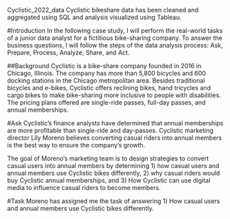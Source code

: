 Cyclistic_2022_data
Cyclistic bikeshare data has been cleaned and aggregated using SQL and analysis visualized using Tableau. 

#Introduction
In the following case study, I will perform the real-world tasks of a junior data analyst for a fictitious bike-sharing company. To answer the business questions, I will follow the steps of the data analysis process: Ask, Prepare, Process, Analyze, Share, and Act.

##Background
Cyclistic is a bike-share company founded in 2016 in Chicago, Illinois. The company has more than 5,800 bicycles and 600 docking stations in the Chicago metropolitan area. Besides traditional bicycles and e-bikes, Cyclistic offers reclining bikes, hand tricycles and cargo bikes to make bike-sharing more inclusive to people with disabilities. The pricing plans offered are single-ride passes, full-day passes, and annual memberships.

#Ask
Cyclistic’s finance analysts have determined that annual memberships are more profitable than single-ride and day-passes. Cyclistic marketing director Lily Moreno believes converting casual riders into annual members is the best way to ensure the company’s growth. 

The goal of Moreno’s marketing team is to design strategies to convert casual users into annual members by determining 1) how casual users and annual members use Cyclistic bikes differently, 2) why casual riders would buy Cyclistic annual memberships, and 3) How Cyclistic can use digital media to influence casual riders to become members.

#Task
Moreno has assigned me the task of answering 1) How casual users and annual members use Cyclistic bikes differently. 
